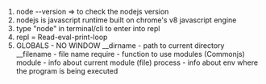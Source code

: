 1) node --version => to check the nodejs version
2) nodejs is javascript runtime built on chrome's v8 javascript engine
3) type "node" in terminal/cli to enter into repl
4) repl = Read-eval-print-loop
5) GLOBALS - NO WINDOW
      __dirname  - path to current directory
      __filename - file name
      require    - function to use modules (Commonjs)
      module     - info about current module (file)
      process    - info about env where the program is being executed